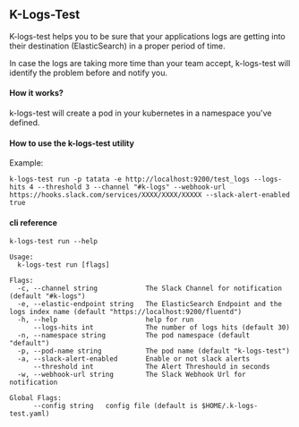 ## K-Logs-Test


K-logs-test helps you to be sure that your applications logs are getting into their destination (ElasticSearch) in a proper period of time.

In case the logs are taking more time than your team accept, k-logs-test will identify the problem before and notify you.

#### How it works?

k-logs-test will create a pod in your kubernetes in a namespace you've defined.


#### How to use the k-logs-test utility

Example:

```
k-logs-test run -p tatata -e http://localhost:9200/test_logs --logs-hits 4 --threshold 3 --channel "#k-logs" --webhook-url https://hooks.slack.com/services/XXXX/XXXX/XXXXX --slack-alert-enabled true
```

#### cli reference

```
k-logs-test run --help

Usage:
  k-logs-test run [flags]

Flags:
  -c, --channel string            The Slack Channel for notification (default "#k-logs")
  -e, --elastic-endpoint string   The ElasticSearch Endpoint and the logs index name (default "https://localhost:9200/fluentd")
  -h, --help                      help for run
      --logs-hits int             The number of logs hits (default 30)
  -n, --namespace string          The pod namespace (default "default")
  -p, --pod-name string           The pod name (default "k-logs-test")
  -a, --slack-alert-enabled       Enable or not slack alerts
      --threshold int             The Alert Threshould in seconds
  -w, --webhook-url string        The Slack Webhook Url for notification

Global Flags:
      --config string   config file (default is $HOME/.k-logs-test.yaml)
```